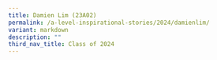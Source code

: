 ```yaml
---
title: Damien Lim (23A02)
permalink: /a-level-inspirational-stories/2024/damienlim/
variant: markdown
description: ""
third_nav_title: Class of 2024
---
```

